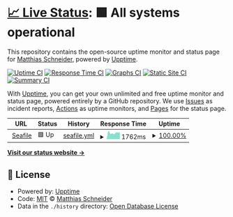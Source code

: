 # [📈 Live Status](https://upptime.wck.biz): <!--live status--> **🟩 All systems operational**

This repository contains the open-source uptime monitor and status page for [Matthias Schneider](https://upptime.wck.biz), powered by [Upptime](https://github.com/upptime/upptime).

[![Uptime CI](https://github.com/koj-co/upptime/workflows/Uptime%20CI/badge.svg)](https://github.com/koj-co/upptime/actions?query=workflow%3A%22Uptime+CI%22)
[![Response Time CI](https://github.com/koj-co/upptime/workflows/Response%20Time%20CI/badge.svg)](https://github.com/koj-co/upptime/actions?query=workflow%3A%22Response+Time+CI%22)
[![Graphs CI](https://github.com/koj-co/upptime/workflows/Graphs%20CI/badge.svg)](https://github.com/koj-co/upptime/actions?query=workflow%3A%22Graphs+CI%22)
[![Static Site CI](https://github.com/koj-co/upptime/workflows/Static%20Site%20CI/badge.svg)](https://github.com/koj-co/upptime/actions?query=workflow%3A%22Static+Site+CI%22)
[![Summary CI](https://github.com/koj-co/upptime/workflows/Summary%20CI/badge.svg)](https://github.com/koj-co/upptime/actions?query=workflow%3A%22Summary+CI%22)

With [Upptime](https://upptime.js.org), you can get your own unlimited and free uptime monitor and status page, powered entirely by a GitHub repository. We use [Issues](https://github.com/mschneider82/upptime/issues) as incident reports, [Actions](https://github.com/mschneider82/upptime/actions) as uptime monitors, and [Pages](https://upptime.wck.biz) for the status page.

<!--start: status pages-->
<!-- This summary is generated by Upptime (https://github.com/upptime/upptime) -->
<!-- Do not edit this manually, your changes will be overwritten -->
<!-- prettier-ignore -->
| URL | Status | History | Response Time | Uptime |
| --- | ------ | ------- | ------------- | ------ |
| <img alt="" src="https://icons.duckduckgo.com/ip3/seafile.wck.biz.ico" height="13"> [Seafile](https://seafile.wck.biz) | 🟩 Up | [seafile.yml](https://github.com/mschneider82/upptime/commits/HEAD/history/seafile.yml) | <details><summary><img alt="Response time graph" src="./graphs/seafile/response-time-week.png" height="20"> 1762ms</summary><br><a href="https://upptime.wck.biz/history/seafile"><img alt="Response time 2114" src="https://img.shields.io/endpoint?url=https%3A%2F%2Fraw.githubusercontent.com%2Fmschneider82%2Fupptime%2FHEAD%2Fapi%2Fseafile%2Fresponse-time.json"></a><br><a href="https://upptime.wck.biz/history/seafile"><img alt="24-hour response time 1945" src="https://img.shields.io/endpoint?url=https%3A%2F%2Fraw.githubusercontent.com%2Fmschneider82%2Fupptime%2FHEAD%2Fapi%2Fseafile%2Fresponse-time-day.json"></a><br><a href="https://upptime.wck.biz/history/seafile"><img alt="7-day response time 1762" src="https://img.shields.io/endpoint?url=https%3A%2F%2Fraw.githubusercontent.com%2Fmschneider82%2Fupptime%2FHEAD%2Fapi%2Fseafile%2Fresponse-time-week.json"></a><br><a href="https://upptime.wck.biz/history/seafile"><img alt="30-day response time 2277" src="https://img.shields.io/endpoint?url=https%3A%2F%2Fraw.githubusercontent.com%2Fmschneider82%2Fupptime%2FHEAD%2Fapi%2Fseafile%2Fresponse-time-month.json"></a><br><a href="https://upptime.wck.biz/history/seafile"><img alt="1-year response time 2288" src="https://img.shields.io/endpoint?url=https%3A%2F%2Fraw.githubusercontent.com%2Fmschneider82%2Fupptime%2FHEAD%2Fapi%2Fseafile%2Fresponse-time-year.json"></a></details> | <details><summary><a href="https://upptime.wck.biz/history/seafile">100.00%</a></summary><a href="https://upptime.wck.biz/history/seafile"><img alt="All-time uptime 96.50%" src="https://img.shields.io/endpoint?url=https%3A%2F%2Fraw.githubusercontent.com%2Fmschneider82%2Fupptime%2FHEAD%2Fapi%2Fseafile%2Fuptime.json"></a><br><a href="https://upptime.wck.biz/history/seafile"><img alt="24-hour uptime 100.00%" src="https://img.shields.io/endpoint?url=https%3A%2F%2Fraw.githubusercontent.com%2Fmschneider82%2Fupptime%2FHEAD%2Fapi%2Fseafile%2Fuptime-day.json"></a><br><a href="https://upptime.wck.biz/history/seafile"><img alt="7-day uptime 100.00%" src="https://img.shields.io/endpoint?url=https%3A%2F%2Fraw.githubusercontent.com%2Fmschneider82%2Fupptime%2FHEAD%2Fapi%2Fseafile%2Fuptime-week.json"></a><br><a href="https://upptime.wck.biz/history/seafile"><img alt="30-day uptime 100.00%" src="https://img.shields.io/endpoint?url=https%3A%2F%2Fraw.githubusercontent.com%2Fmschneider82%2Fupptime%2FHEAD%2Fapi%2Fseafile%2Fuptime-month.json"></a><br><a href="https://upptime.wck.biz/history/seafile"><img alt="1-year uptime 97.09%" src="https://img.shields.io/endpoint?url=https%3A%2F%2Fraw.githubusercontent.com%2Fmschneider82%2Fupptime%2FHEAD%2Fapi%2Fseafile%2Fuptime-year.json"></a></details>

<!--end: status pages-->

[**Visit our status website →**](https://upptime.wck.biz)

## 📄 License

- Powered by: [Upptime](https://github.com/upptime/upptime)
- Code: [MIT](./LICENSE) © [Matthias Schneider](https://upptime.wck.biz)
- Data in the `./history` directory: [Open Database License](https://opendatacommons.org/licenses/odbl/1-0/)
